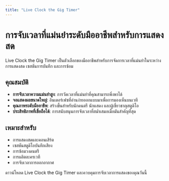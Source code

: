 ```yaml
---
title: "Live Clock the Gig Timer"
---
```


# การจับเวลาที่แม่นยำระดับมืออาชีพสำหรับการแสดงสด

Live Clock the Gig Timer เป็นตัวเลือกของมืออาชีพสำหรับการจัดการเวลาที่แม่นยำในระหว่างการแสดงสด เซสชันการบันทึก และการซ้อม

## คุณสมบัติ

- **การจับเวลาความแม่นยำสูง**: การวัดเวลาที่แม่นยำที่คุณสามารถพึ่งพาได้
- **จอแสดงผลขนาดใหญ่**: อินเตอร์เฟซที่อ่านง่ายออกแบบมาเพื่อการมองเห็นบนเวที
- **คุณภาพระดับมืออาชีพ**: สร้างขึ้นสำหรับนักดนตรี นักแสดง และผู้เชี่ยวชาญสตูดิโอ
- **ประสิทธิภาพที่เชื่อถือได้**: การสนับสนุนการจับเวลาที่สม่ำเสมอเมื่อมันสำคัญที่สุด

## เหมาะสำหรับ

- การแสดงสดและคอนเสิร์ต
- เซสชันสตูดิโอบันทึกเสียง
- การซ้อมวงดนตรี
- การผลิตละครเวที
- การจับเวลาการออกอากาศ

ดาวน์โหลด Live Clock the Gig Timer และควบคุมการจับเวลาการแสดงของคุณวันนี้